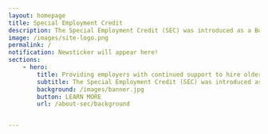```yaml
---
layout: homepage
title: Special Employment Credit
description: The Special Employment Credit (SEC) was introduced as a Budget Initiative in 2011 to support employers, and to raise the employability of older Singaporeans.
image: /images/site-logo.png
permalink: /
notification: Newsticker will appear here!
sections:
    - hero:
        title: Providing employers with continued support to hire older Singaporean workers.
        subtitle: The Special Employment Credit (SEC) was introduced as a Budget Initiative in 2011 to support employers, and to raise the employability of older Singaporeans. It was enhanced in 2012 to provide employers with continued support to hire older Singaporean workers and Persons with Disabilities (PWDs). At Budget 2016, the SEC was extended for three years (viz. 2017 to 2019) to provide wage offsets to employers hiring Singaporean workers aged 55 and above, and earning up to $4,000. The Minister for Finance announced a further one-year extension of SEC to end-2020 at Budget 2019.
        background: /images/banner.jpg
        button: LEARN MORE
        url: /about-sec/background


---
```

